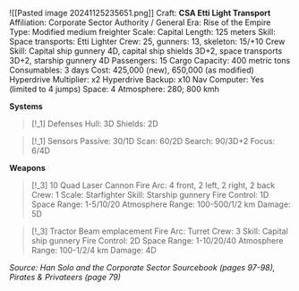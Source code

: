 ![[Pasted image 20241125235651.png]]
Craft: **CSA Etti Light Transport**
Affiliation: Corporate Sector Authority / General
Era: Rise of the Empire
Type: Modified medium freighter
Scale: Capital
Length: 125 meters
Skill: Space transports: Etti Lighter
Crew: 25, gunners: 13, skeleton: 15/+10
Crew Skill: Capital ship gunnery 4D, capital ship shields 3D+2, space transports 3D+2, starship gunnery 4D
Passengers: 15
Cargo Capacity: 400 metric tons
Consumables: 3 days
Cost: 425,000 (new), 650,000 (as modified)
Hyperdrive Multiplier: x2
Hyperdrive Backup: x10
Nav Computer: Yes (limited to 4 jumps)
Space: 4
Atmosphere: 280; 800 kmh

**Systems**
> [!_1] Defenses
> Hull: 3D
> Shields: 2D
> 

> [!_1] Sensors
> Passive: 30/1D
> Scan: 60/2D
> Search: 90/3D+2
> Focus: 6/4D

**Weapons**
> [!_3] 10 Quad Laser Cannon
> Fire Arc: 4 front, 2 left, 2 right, 2 back
> Crew: 1
> Scale: Starfighter
> Skill: Starship gunnery
> Fire Control: 1D
> Space Range: 1-5/10/20
> Atmosphere Range: 100-500/1/2 km
> Damage: 5D

> [!_3] Tractor Beam emplacement
> Fire Arc: Turret
> Crew: 3
> Skill: Capital ship gunnery
> Fire Control: 2D
> Space Range: 1-10/20/40
> Atmosphere Range: 100-1/2/4 km
> Damage: 4D

*Source: Han Solo and the Corporate Sector Sourcebook (pages 97-98), Pirates & Privateers (page 79)*